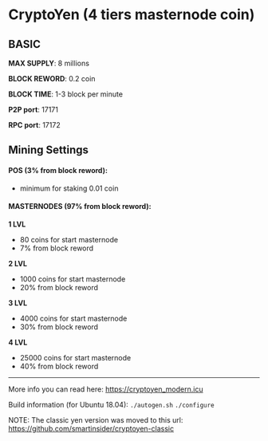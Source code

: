 # CryptoYen (4 tiers masternode coin)
## BASIC

**MAX SUPPLY**: 8 millions

**BLOCK REWORD**: 0.2 coin

**BLOCK TIME**: 1-3 block per minute

**P2P port**: 17171

**RPC port**: 17172


## Mining Settings
#### POS (3% from block reword):
  - minimum for staking 0.01 coin
#### MASTERNODES (97% from block reword):
**1 LVL**
  - 80 coins for start masternode 
  - 7% from block reword

**2 LVL**
  - 1000 coins for start masternode 
  - 20% from block reword

**3 LVL**
  - 4000 coins for start masternode 
  - 30% from block reword

**4 LVL**
  - 25000 coins for start masternode 
  - 40% from block reword

___

More info you can read here: https://cryptoyen_modern.icu

Build information (for Ubuntu 18.04):
``./autogen.sh``
``./configure``


NOTE: The classic yen version was moved to this url: https://github.com/smartinsider/cryptoyen-classic
